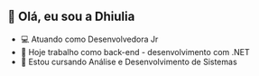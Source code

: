 ## 👋 Olá, eu sou a Dhiulia
- 💻 Atuando como Desenvolvedora Jr
- 👩 Hoje trabalho como back-end - desenvolvimento com .NET
- 📗 Estou cursando Análise e Desenvolvimento de Sistemas
